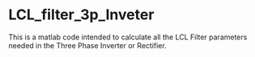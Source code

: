 # LCL_filter_3p_Inveter

This is a matlab code intended to calculate all the LCL Filter parameters needed in the Three Phase Inverter or Rectifier.
